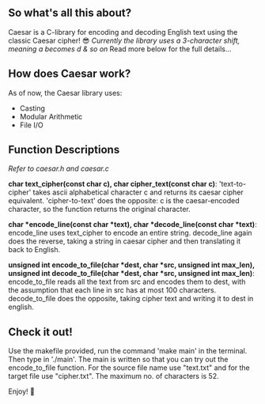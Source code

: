 ## So what's all this about?
Caesar is a C-library for encoding and decoding English text using the classic Caesar cipher! :sunglasses:
*Currently the library uses a 3-character shift, meaning a becomes d & so on*
Read more below for the full details...

## How does Caesar work?
As of now, the Caesar library uses:
* Casting
* Modular Arithmetic
* File I/O


## Function Descriptions
*Refer to caesar.h and caesar.c*

**char text_cipher(const char c), char cipher_text(const char c)**: 'text-to-cipher' takes ascii alphabetical character c and returns its caesar cipher equivalent. 'cipher-to-text' does the opposite: c is the caesar-encoded character, so the function returns the original character.

**char \*encode_line(const char \*text), char \*decode_line(const char \*text)**: encode_line uses text_cipher to encode an entire string. decode_line again does the reverse, taking a string in caesar cipher and then translating it back to English.

**unsigned int encode_to_file(char \*dest, char \*src, unsigned int max_len), unsigned int decode_to_file(char \*dest, char \*src, unsigned int max_len)**: encode_to_file reads all the text from src and encodes them to dest, with the assumption that each line in src has at most 100 characters. decode_to_file does the opposite, taking cipher text and writing it to dest in english.

## Check it out!
Use the makefile provided, run the command 'make main' in the terminal. Then type in './main'. The main is written so that you can try out the encode_to_file function. For the source file name use "text.txt" and for the target file use "cipher.txt". The maximum no. of characters is 52.

Enjoy! :tada:
